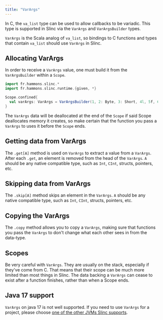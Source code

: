 ```yaml
---
title: "VarArgs"
---
```


In C, the `va_list` type can be used to allow callbacks to be variadic. This type is supported in Slinc via the `VarArgs` and `VarArgsBuilder` types. 

`VarArgs` is the Scala analog of `va_list`, so bindings to C functions and types that contain `va_list` should use `VarArgs` in Slinc.

## Allocating VarArgs

In order to receive a `VarArgs` value, one must build it from the `VarArgsBuilder` within a `Scope`.

```scala
import fr.hammons.slinc.*
import fr.hammons.slinc.runtime.{given, *}

Scope.confined{
  val varArgs: VarArgs = VarArgsBuilder(1, 2: Byte, 3: Short, 4l, 5f, 6d).build
}
```

The `VarArgs` data will be deallocated at the end of the `Scope` if said Scope deallocates memory it creates, so make certain that the function you pass a `VarArgs` to uses it before the `Scope` ends.

## Getting data from VarArgs

The `.get[A]` method is used on `VarArgs` to extract a value from a `VarArgs`. After each `.get`, an element is removed from the head of the `VarArgs`. `A` should be any native compatible type, such as `Int`, `CInt`, structs, pointers, etc.

## Skipping data from VarArgs

The `.skip[A]` method skips an element in the `VarArgs`. `A` should be any native compatible type, such as `Int`, `CInt`, structs, pointers, etc.

## Copying the VarArgs

The `.copy` method allows you to copy a `VarArgs`, making sure that functions you pass the `VarArgs` to don't change what each other sees in from the data-type.

## Scopes

Be very careful with `VarArgs`. They are usually on the stack, especially if they've come from C. That means that their scope can be much more limited than most things in Slinc. The data backing a `VarArgs` can cease to exist after a function finishes, rather than when a Scope ends.

## Java 17 support 

`VarArgs` on java 17 is not well supported. If you need to use `VarArgs` for a project, please choose [one of the other JVMs Slinc supports](./jdk-support.md).